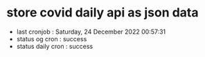 # store covid daily api as json data

- last cronjob : Saturday, 24 December 2022 00:57:31
- status og cron : success
- status daily cron : success
      
      